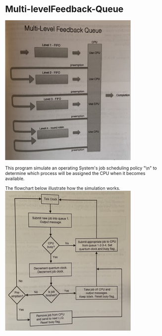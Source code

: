 # Multi-levelFeedback-Queue


<img src="./image/head.jpg" width="405" height="450">
 
This program simulate an operating System's job scheduling policy "\n"
to determine which process will be assigned the CPU when it becomes available.
 
The flowchart below illustrate how the simulation works.
<img src="./image/chart.jpg" width="405" height="450">
 
